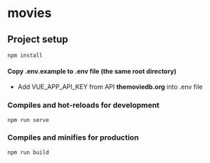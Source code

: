 # movies

## Project setup
```
npm install
```

#### Copy .env.example to .env file (the same root directory)
* Add VUE_APP_API_KEY from API **themoviedb.org** into .env file

### Compiles and hot-reloads for development
```
npm run serve
```

### Compiles and minifies for production
```
npm run build
```

